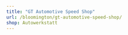 ```yaml
---
title: "GT Automotive Speed Shop"
url: /bloomington/gt-automotive-speed-shop/
shop: Autowerkstatt
---
```

